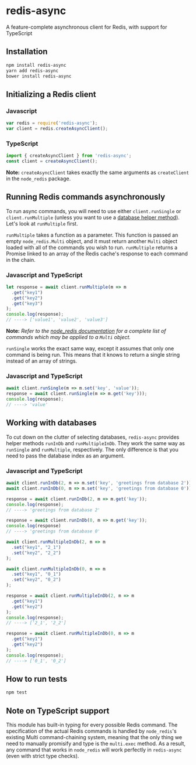 # redis-async

A feature-complete asynchronous client for Redis, with support for TypeScript
## Installation

```sh
npm install redis-async
yarn add redis-async
bower install redis-async
```

## Initializing a Redis client

### Javascript

```javascript
var redis = require('redis-async');
var client = redis.createAsyncClient();
```

### TypeScript

```typescript
import { createAsyncClient } from 'redis-async';
const client = createAsyncClient();
```

**Note:** `createAsyncClient` takes exactly the same arguments as `createClient` in the `node_redis` package.

## Running Redis commands asynchronously

To run async commands, you will need to use either `client.runSingle` or `client.runMultiple` (unless you want to use a [database helper method](#working-with-databases)). Let's look at `runMultiple` first.

`runMultiple` takes a function as a parameter. This function is passed an empty `node_redis.Multi` object, and it must return another `Multi` object loaded with all of the commands you wish to run. `runMultiple` returns a Promise linked to an array of the Redis cache's response to each command in the chain.

### Javascript and TypeScript

```typescript
let response = await client.runMultiple(m => m
  .get("key1")
  .get("key2")
  .get("key3")
);
console.log(response);
// ----> ['value1', 'value2', 'value3']
```

**Note:** _Refer to the [node_redis documentation](https://github.com/NodeRedis/node_redis) for a complete list of commands which may be applied to a `Multi` object._

`runSingle` works the exact same way, except it assumes that only one command is being run. This means that it knows to return a single string instead of an array of strings. 

### Javascript and TypeScript

```typescript
await client.runSingle(m => m.set('key', 'value'));
response = await client.runSingle(m => m.get('key')));
console.log(response);
// ----> 'value'
```

## Working with databases

To cut down on the clutter of selecting  databases, `redis-async` provides helper methods `runInDb` and `runMultipleInDb`. They work the same way as `runSingle` and `runMultiple`, respectively. The only difference is that you need to pass the database index as an argument.

### Javascript and TypeScript

```typescript
await client.runInDb(2, m => m.set('key', 'greetings from database 2'));
await client.runInDb(0, m => m.set('key', 'greetings from database 0'));

response = await client.runInDb(2, m => m.get('key'));
console.log(response);
// ----> 'greetings from database 2'

response = await client.runInDb(0, m => m.get('key'));
console.log(response)
// ----> 'greetings from database 0'
```

```typescript
await client.runMultipleInDb(2, m => m
  .set("key1", "2_1")
  .set("key2", "2_2")
);

await client.runMultipleInDb(0, m => m
  .set("key1", "0_1")
  .set("key2", "0_2")
);

response = await client.runMultipleInDb(2, m => m
  .get("key1")
  .get("key2")
);
console.log(response);
// ----> ['2_1', '2_2']

response = await client.runMultipleInDb(0, m => m
  .get("key1")
  .get("key2")
);
console.log(response);
// ----> ['0_1', '0_2']
```

## How to run tests

```sh
npm test
```

## Note on TypeScript support

This module has built-in typing for every possible Redis command. The specification of the actual Redis commands is handled by `node_redis`'s existing Multi command-chaining system, meaning that the only thing we need to manually promisify and type is the `multi.exec` method. As a result, any command that works in `node_redis` will work perfectly in `redis-async` (even with strict type checks).
